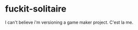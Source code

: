 fuckit-solitaire
================

I can't believe i'm versioning a game maker project. C'est la me.